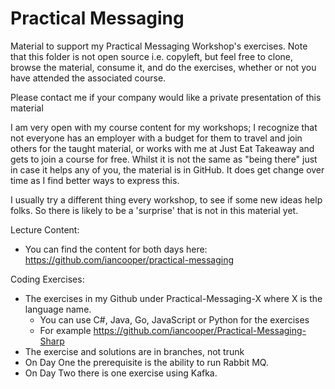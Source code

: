 # Practical Messaging

Material to support my Practical Messaging Workshop's exercises. Note that this folder is not open source i.e. copyleft, but feel free to clone, browse the material, consume it, and do the exercises, whether or not you have attended the associated course.

Please contact me if your company would like a private presentation of this material

I am very open with my course content for my workshops; I recognize that not everyone has an employer with a budget for them to travel and join others for the taught material, or works with me at Just Eat Takeaway and gets to join a course for free. Whilst it is not the same as "being there" just in case it helps any of you, the material is in GitHub. It does get change over time as I find better ways to express this.

I usually try a different thing every workshop, to see if some new ideas help folks. So there is likely to be a 'surprise' that is not in this material yet.

Lecture Content:

* You can find the content for both days here: https://github.com/iancooper/practical-messaging

Coding Exercises:

* The exercises in my Github under Practical-Messaging-X where X is the language name.
  * You can use C#, Java, Go, JavaScript or Python for the exercises
  * For example https://github.com/iancooper/Practical-Messaging-Sharp
* The exercise and solutions are in branches, not trunk
* On Day One the prerequisite is the ability to run Rabbit MQ.
* On Day Two there is one exercise using Kafka. 

